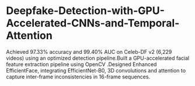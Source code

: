 # Deepfake-Detection-with-GPU-Accelerated-CNNs-and-Temporal-Attention
Achieved 97.33% accuracy and 99.40% AUC on Celeb-DF v2 (6,229 videos) using an optimized detection pipeline.Built a GPU-accelerated facial feature extraction pipeline using OpenCV .Designed Enhanced EfficientFace, integrating EfficientNet-B0, 3D convolutions and attention to capture inter-frame inconsistencies in 16-frame sequences.
